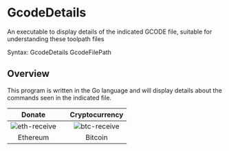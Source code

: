 # GcodeDetails
An executable to display details of the indicated GCODE file, suitable for understanding these toolpath files

Syntax: GcodeDetails GcodeFilePath

## Overview
This program is written in the Go language and will display details about the commands seen in the indicated file.

|Donate||Cryptocurrency|
|:-----:|---|:--------:|
| ![eth-receive](https://user-images.githubusercontent.com/15971213/40564950-932d4d10-601f-11e8-90f0-459f8b32f01c.png) || ![btc-receive](https://user-images.githubusercontent.com/15971213/40564971-a2826002-601f-11e8-8d5e-eeb35ab53300.png) |
|Ethereum||Bitcoin|
